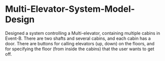 # Multi-Elevator-System-Model-Design
Designed a system controlling a Multi-elevator, containing multiple cabins in Event-B. There are two shafts and several cabins, and each cabin has a door. There are buttons for calling elevators (up, down) on the floors, and for specifying the floor (from inside the cabins) that the user wants to get off.
